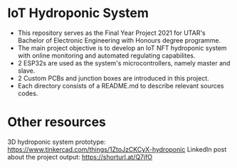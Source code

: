 # IoT Hydroponic System

- This repository serves as the Final Year Project 2021 for UTAR's Bachelor of Electronic Engineering with Honours degree programme.
- The main project objective is to develop an IoT NFT hydroponic system with online monitoring and automated regulating capabilites.
- 2 ESP32s are used as the system's microcontrollers, namely master and slave.
- 2 Custom PCBs and junction boxes are introduced in this project. 
- Each directory consists of a README.md to describe relevant sources codes.

# Other resources
  3D hydroponic system prototype: https://www.tinkercad.com/things/1ZtoJzCKCyX-hydroponic
  LinkedIn post about the project output: https://shorturl.at/Q7jfO


